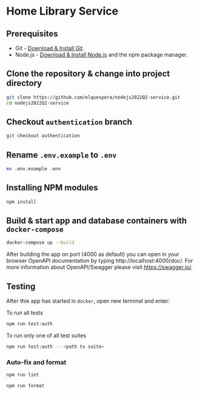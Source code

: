 # Home Library Service

## Prerequisites

- Git - [Download & Install Git](https://git-scm.com/downloads).
- Node.js - [Download & Install Node.js](https://nodejs.org/en/download/) and the npm package manager.

## Clone the repository & change into project directory

```bash
git clone https://github.com/elquespera/nodejs2022Q2-service.git
cd nodejs2022Q2-service
```

## Checkout `authentication` branch

```bash
git checkout authentication
```

## Rename `.env.example` to `.env`

```bash
mv .env.example .env
```


## Installing NPM modules

```bash
npm install
```

## Build & start app and database containers with `docker-compose`

```bash
docker-compose up --build
```

After building the app on port (4000 as default) you can open
in your browser OpenAPI documentation by typing http://localhost:4000/doc/.
For more information about OpenAPI/Swagger please visit https://swagger.io/.

## Testing

After thie app has started in `docker`, open new terminal and enter:

To run all tests

```bash
npm run test:auth
```

To run only one of all test suites

```bash
npm run test:auth -- <path to suite>
```

### Auto-fix and format

```bash
npm run lint
```

```bash
npm run format
```
